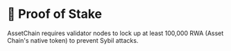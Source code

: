 # 🍃 Proof of Stake



AssetChain requires validator nodes to lock up at least 100,000 RWA (Asset Chain's native token) to prevent Sybil attacks.

